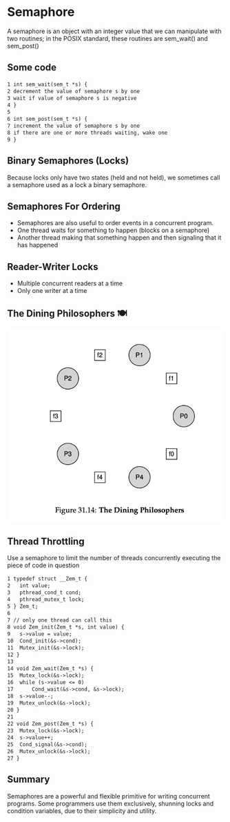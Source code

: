 # Semaphore

A semaphore is an object with an integer value that we can manipulate
with two routines; in the POSIX standard, these routines are sem\_wait()
and sem\_post()

## Some code

    1 int sem_wait(sem_t *s) {
    2 decrement the value of semaphore s by one
    3 wait if value of semaphore s is negative
    4 }
    5
    6 int sem_post(sem_t *s) {
    7 increment the value of semaphore s by one
    8 if there are one or more threads waiting, wake one
    9 }

## Binary Semaphores (Locks)

Because locks only have two states (held and not held), we sometimes
call a semaphore used as a lock a binary semaphore.

## Semaphores For Ordering

- Semaphores are also useful to order events in a concurrent program.
- One thread waits for something to happen (blocks on a semaphore)
- Another thread making that something happen and then signaling that it has happened

## Reader-Writer Locks

- Multiple concurrent readers at a time
- Only one writer at a time

## The Dining Philosophers 🍽

![dining philosophers](images/dining-philosophers.png)

## Thread Throttling

Use a semaphore to limit the number of threads concurrently executing
the piece of code in question

    1 typedef struct __Zem_t {
    2   int value;
    3   pthread_cond_t cond;
    4   pthread_mutex_t lock;
    5 } Zem_t;
    6
    7 // only one thread can call this
    8 void Zem_init(Zem_t *s, int value) {
    9   s->value = value;
    10  Cond_init(&s->cond);
    11  Mutex_init(&s->lock);
    12 }
    13
    14 void Zem_wait(Zem_t *s) {
    15  Mutex_lock(&s->lock);
    16  while (s->value <= 0)
    17      Cond_wait(&s->cond, &s->lock);
    18  s->value--;
    19  Mutex_unlock(&s->lock);
    20 }
    21
    22 void Zem_post(Zem_t *s) {
    23  Mutex_lock(&s->lock);
    24  s->value++;
    25  Cond_signal(&s->cond);
    26  Mutex_unlock(&s->lock);
    27 }

## Summary

Semaphores are a powerful and flexible primitive for writing concurrent
programs. Some programmers use them exclusively, shunning locks and
condition variables, due to their simplicity and utility.
